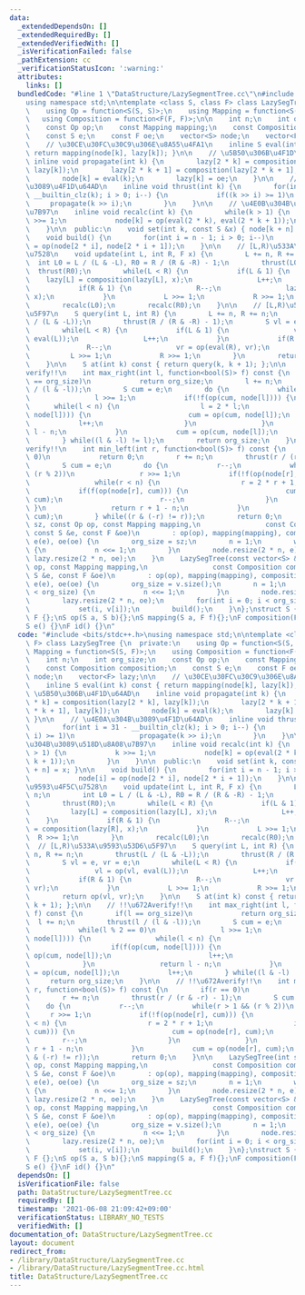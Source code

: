```yaml
---
data:
  _extendedDependsOn: []
  _extendedRequiredBy: []
  _extendedVerifiedWith: []
  _isVerificationFailed: false
  _pathExtension: cc
  _verificationStatusIcon: ':warning:'
  attributes:
    links: []
  bundledCode: "#line 1 \"DataStructure/LazySegmentTree.cc\"\n#include <bits/stdc++.h>\n\
    using namespace std;\n\ntemplate <class S, class F> class LazySegTree {\n  private:\n\
    \    using Op = function<S(S, S)>;\n    using Mapping = function<S(S, F)>;\n \
    \   using Composition = function<F(F, F)>;\n\n    int n;\n    int org_size;\n\
    \    const Op op;\n    const Mapping mapping;\n    const Composition composition;\n\
    \    const S e;\n    const F oe;\n    vector<S> node;\n    vector<F> lazy;\n\n\
    \    // \u30CE\u30FC\u30C9\u306E\u8A55\u4FA1\n    inline S eval(int k) const {\
    \ return mapping(node[k], lazy[k]); }\n\n    // \u5B50\u306B\u4F1D\u64AD\n   \
    \ inline void propagate(int k) {\n        lazy[2 * k] = composition(lazy[2 * k],\
    \ lazy[k]);\n        lazy[2 * k + 1] = composition(lazy[2 * k + 1], lazy[k]);\n\
    \        node[k] = eval(k);\n        lazy[k] = oe;\n    }\n\n    // \u4E0A\u304B\
    \u3089\u4F1D\u64AD\n    inline void thrust(int k) {\n        for(int i = 31 -\
    \ __builtin_clz(k); i > 0; i--) {\n            if((k >> i) >= 1)\n           \
    \     propagate(k >> i);\n        }\n    }\n\n    // \u4E0B\u304B\u3089\u518D\u8A08\
    \u7B97\n    inline void recalc(int k) {\n        while(k > 1) {\n            k\
    \ >>= 1;\n            node[k] = op(eval(2 * k), eval(2 * k + 1));\n        }\n\
    \    }\n\n  public:\n    void set(int k, const S &x) { node[k + n] = x; }\n\n\
    \    void build() {\n        for(int i = n - 1; i > 0; i--)\n            node[i]\
    \ = op(node[2 * i], node[2 * i + 1]);\n    }\n\n    // [L,R)\u533A\u9593\u4F5C\
    \u7528\n    void update(int L, int R, F x) {\n        L += n, R += n;\n      \
    \  int L0 = L / (L & -L), R0 = R / (R & -R) - 1;\n        thrust(L0);\n      \
    \  thrust(R0);\n        while(L < R) {\n            if(L & 1) {\n            \
    \    lazy[L] = composition(lazy[L], x);\n                L++;\n            }\n\
    \            if(R & 1) {\n                R--;\n                lazy[R] = composition(lazy[R],\
    \ x);\n            }\n            L >>= 1;\n            R >>= 1;\n        }\n\
    \        recalc(L0);\n        recalc(R0);\n    }\n\n    // [L,R)\u533A\u9593\u53D6\
    \u5F97\n    S query(int L, int R) {\n        L += n, R += n;\n        thrust(L\
    \ / (L & -L));\n        thrust(R / (R & -R) - 1);\n        S vl = e, vr = e;\n\
    \        while(L < R) {\n            if(L & 1) {\n                vl = op(vl,\
    \ eval(L));\n                L++;\n            }\n            if(R & 1) {\n  \
    \              R--;\n                vr = op(eval(R), vr);\n            }\n  \
    \          L >>= 1;\n            R >>= 1;\n        }\n        return op(vl, vr);\n\
    \    }\n\n    S at(int k) const { return query(k, k + 1); };\n\n    // !!\u672A\
    verify!!\n    int max_right(int l, function<bool(S)> f) const {\n        if(l\
    \ == org_size)\n            return org_size;\n        l += n;\n        thrust(l\
    \ / (l & -l));\n        S cum = e;\n        do {\n            while(l % 2 == 0)\n\
    \                l >>= 1;\n            if(!f(op(cum, node[l]))) {\n          \
    \      while(l < n) {\n                    l = 2 * l;\n                    if(f(op(cum,\
    \ node[l]))) {\n                        cum = op(cum, node[l]);\n            \
    \            l++;\n                    }\n                }\n                return\
    \ l - n;\n            }\n            cum = op(cum, node[l]);\n            l++;\n\
    \        } while((l & -l) != l);\n        return org_size;\n    }\n\n    // !!\u672A\
    verify!!\n    int min_left(int r, function<bool(S)> f) const {\n        if(r ==\
    \ 0)\n            return 0;\n        r += n;\n        thrust(r / (r & -r) - 1);\n\
    \        S cum = e;\n        do {\n            r--;\n            while(r > 1 &&\
    \ (r % 2))\n                r >>= 1;\n            if(!f(op(node[r], cum))) {\n\
    \                while(r < n) {\n                    r = 2 * r + 1;\n        \
    \            if(f(op(node[r], cum))) {\n                        cum = op(node[r],\
    \ cum);\n                        r--;\n                    }\n               \
    \ }\n                return r + 1 - n;\n            }\n            cum = op(node[r],\
    \ cum);\n        } while((r & (-r) != r));\n        return 0;\n    }\n\n    LazySegTree(int\
    \ sz, const Op op, const Mapping mapping,\n                const Composition composition,\
    \ const S &e, const F &oe)\n        : op(op), mapping(mapping), composition(composition),\
    \ e(e), oe(oe) {\n        org_size = sz;\n        n = 1;\n        while(n < org_size)\
    \ {\n            n <<= 1;\n        }\n        node.resize(2 * n, e);\n       \
    \ lazy.resize(2 * n, oe);\n    }\n    LazySegTree(const vector<S> &v, const Op\
    \ op, const Mapping mapping,\n                const Composition composition, const\
    \ S &e, const F &oe)\n        : op(op), mapping(mapping), composition(composition),\
    \ e(e), oe(oe) {\n        org_size = v.size();\n        n = 1;\n        while(n\
    \ < org_size) {\n            n <<= 1;\n        }\n        node.resize(2 * n, e);\n\
    \        lazy.resize(2 * n, oe);\n        for(int i = 0; i < org_size; i++)\n\
    \            set(i, v[i]);\n        build();\n    }\n};\nstruct S {};\nstruct\
    \ F {};\nS op(S a, S b){};\nS mapping(S a, F f){};\nF composition(F f, F g){};\n\
    S e() {}\nF id() {}\n"
  code: "#include <bits/stdc++.h>\nusing namespace std;\n\ntemplate <class S, class\
    \ F> class LazySegTree {\n  private:\n    using Op = function<S(S, S)>;\n    using\
    \ Mapping = function<S(S, F)>;\n    using Composition = function<F(F, F)>;\n\n\
    \    int n;\n    int org_size;\n    const Op op;\n    const Mapping mapping;\n\
    \    const Composition composition;\n    const S e;\n    const F oe;\n    vector<S>\
    \ node;\n    vector<F> lazy;\n\n    // \u30CE\u30FC\u30C9\u306E\u8A55\u4FA1\n\
    \    inline S eval(int k) const { return mapping(node[k], lazy[k]); }\n\n    //\
    \ \u5B50\u306B\u4F1D\u64AD\n    inline void propagate(int k) {\n        lazy[2\
    \ * k] = composition(lazy[2 * k], lazy[k]);\n        lazy[2 * k + 1] = composition(lazy[2\
    \ * k + 1], lazy[k]);\n        node[k] = eval(k);\n        lazy[k] = oe;\n   \
    \ }\n\n    // \u4E0A\u304B\u3089\u4F1D\u64AD\n    inline void thrust(int k) {\n\
    \        for(int i = 31 - __builtin_clz(k); i > 0; i--) {\n            if((k >>\
    \ i) >= 1)\n                propagate(k >> i);\n        }\n    }\n\n    // \u4E0B\
    \u304B\u3089\u518D\u8A08\u7B97\n    inline void recalc(int k) {\n        while(k\
    \ > 1) {\n            k >>= 1;\n            node[k] = op(eval(2 * k), eval(2 *\
    \ k + 1));\n        }\n    }\n\n  public:\n    void set(int k, const S &x) { node[k\
    \ + n] = x; }\n\n    void build() {\n        for(int i = n - 1; i > 0; i--)\n\
    \            node[i] = op(node[2 * i], node[2 * i + 1]);\n    }\n\n    // [L,R)\u533A\
    \u9593\u4F5C\u7528\n    void update(int L, int R, F x) {\n        L += n, R +=\
    \ n;\n        int L0 = L / (L & -L), R0 = R / (R & -R) - 1;\n        thrust(L0);\n\
    \        thrust(R0);\n        while(L < R) {\n            if(L & 1) {\n      \
    \          lazy[L] = composition(lazy[L], x);\n                L++;\n        \
    \    }\n            if(R & 1) {\n                R--;\n                lazy[R]\
    \ = composition(lazy[R], x);\n            }\n            L >>= 1;\n          \
    \  R >>= 1;\n        }\n        recalc(L0);\n        recalc(R0);\n    }\n\n  \
    \  // [L,R)\u533A\u9593\u53D6\u5F97\n    S query(int L, int R) {\n        L +=\
    \ n, R += n;\n        thrust(L / (L & -L));\n        thrust(R / (R & -R) - 1);\n\
    \        S vl = e, vr = e;\n        while(L < R) {\n            if(L & 1) {\n\
    \                vl = op(vl, eval(L));\n                L++;\n            }\n\
    \            if(R & 1) {\n                R--;\n                vr = op(eval(R),\
    \ vr);\n            }\n            L >>= 1;\n            R >>= 1;\n        }\n\
    \        return op(vl, vr);\n    }\n\n    S at(int k) const { return query(k,\
    \ k + 1); };\n\n    // !!\u672Averify!!\n    int max_right(int l, function<bool(S)>\
    \ f) const {\n        if(l == org_size)\n            return org_size;\n      \
    \  l += n;\n        thrust(l / (l & -l));\n        S cum = e;\n        do {\n\
    \            while(l % 2 == 0)\n                l >>= 1;\n            if(!f(op(cum,\
    \ node[l]))) {\n                while(l < n) {\n                    l = 2 * l;\n\
    \                    if(f(op(cum, node[l]))) {\n                        cum =\
    \ op(cum, node[l]);\n                        l++;\n                    }\n   \
    \             }\n                return l - n;\n            }\n            cum\
    \ = op(cum, node[l]);\n            l++;\n        } while((l & -l) != l);\n   \
    \     return org_size;\n    }\n\n    // !!\u672Averify!!\n    int min_left(int\
    \ r, function<bool(S)> f) const {\n        if(r == 0)\n            return 0;\n\
    \        r += n;\n        thrust(r / (r & -r) - 1);\n        S cum = e;\n    \
    \    do {\n            r--;\n            while(r > 1 && (r % 2))\n           \
    \     r >>= 1;\n            if(!f(op(node[r], cum))) {\n                while(r\
    \ < n) {\n                    r = 2 * r + 1;\n                    if(f(op(node[r],\
    \ cum))) {\n                        cum = op(node[r], cum);\n                \
    \        r--;\n                    }\n                }\n                return\
    \ r + 1 - n;\n            }\n            cum = op(node[r], cum);\n        } while((r\
    \ & (-r) != r));\n        return 0;\n    }\n\n    LazySegTree(int sz, const Op\
    \ op, const Mapping mapping,\n                const Composition composition, const\
    \ S &e, const F &oe)\n        : op(op), mapping(mapping), composition(composition),\
    \ e(e), oe(oe) {\n        org_size = sz;\n        n = 1;\n        while(n < org_size)\
    \ {\n            n <<= 1;\n        }\n        node.resize(2 * n, e);\n       \
    \ lazy.resize(2 * n, oe);\n    }\n    LazySegTree(const vector<S> &v, const Op\
    \ op, const Mapping mapping,\n                const Composition composition, const\
    \ S &e, const F &oe)\n        : op(op), mapping(mapping), composition(composition),\
    \ e(e), oe(oe) {\n        org_size = v.size();\n        n = 1;\n        while(n\
    \ < org_size) {\n            n <<= 1;\n        }\n        node.resize(2 * n, e);\n\
    \        lazy.resize(2 * n, oe);\n        for(int i = 0; i < org_size; i++)\n\
    \            set(i, v[i]);\n        build();\n    }\n};\nstruct S {};\nstruct\
    \ F {};\nS op(S a, S b){};\nS mapping(S a, F f){};\nF composition(F f, F g){};\n\
    S e() {}\nF id() {}\n"
  dependsOn: []
  isVerificationFile: false
  path: DataStructure/LazySegmentTree.cc
  requiredBy: []
  timestamp: '2021-06-08 21:09:42+09:00'
  verificationStatus: LIBRARY_NO_TESTS
  verifiedWith: []
documentation_of: DataStructure/LazySegmentTree.cc
layout: document
redirect_from:
- /library/DataStructure/LazySegmentTree.cc
- /library/DataStructure/LazySegmentTree.cc.html
title: DataStructure/LazySegmentTree.cc
---
```

